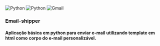 
<div style="display: inline_block"><br/>
<img alingn="center" alt="Python" src="https://img.shields.io/badge/Python-3776AB?style=for-the-badge&logo=python&logoColor=white"/>
<img alingn="center" alt="Python" src="https://img.shields.io/badge/HTML5-E34F26?style=for-the-badge&logo=html5&logoColor=white"/>
<img alingn="center" alt="Gmail" src="https://img.shields.io/badge/Gmail-D14836?style=for-the-badge&logo=gmail&logoColor=white"/>
</div>
  
### Email-shipper
  
#### Aplicação básica em python para enviar e-mail utilizando template em html como corpo do e-mail personalizável.

